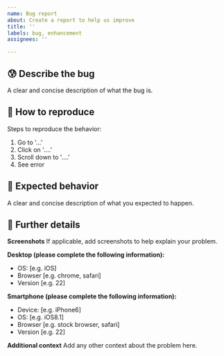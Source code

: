 ```yaml
---
name: Bug report
about: Create a report to help us improve
title: ''
labels: bug, enhancement
assignees: ''

---
```


## 😰 Describe the bug

A clear and concise description of what the bug is.

## 🧐 How to reproduce

Steps to reproduce the behavior:
1. Go to '...'
2. Click on '....'
3. Scroll down to '....'
4. See error

## 🎉 Expected behavior

A clear and concise description of what you expected to happen.

## 🍪 Further details

**Screenshots**
If applicable, add screenshots to help explain your problem.

**Desktop (please complete the following information):**
 - OS: [e.g. iOS]
 - Browser [e.g. chrome, safari]
 - Version [e.g. 22]

**Smartphone (please complete the following information):**
 - Device: [e.g. iPhone6]
 - OS: [e.g. iOS8.1]
 - Browser [e.g. stock browser, safari]
 - Version [e.g. 22]

**Additional context**
Add any other context about the problem here.
